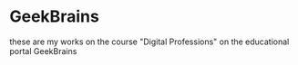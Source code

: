 # GeekBrains
these are my works on the course "Digital Professions" on the educational portal GeekBrains
